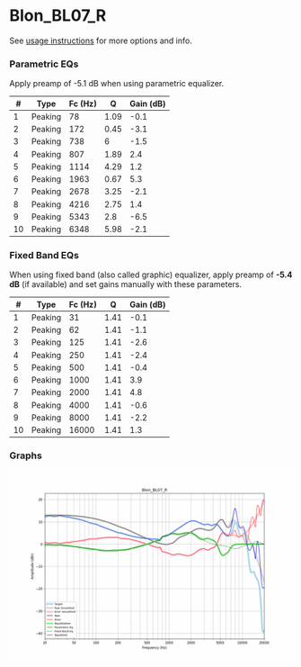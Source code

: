# Blon_BL07_R
See [usage instructions](https://github.com/jaakkopasanen/AutoEq#usage) for more options and info.

### Parametric EQs
Apply preamp of -5.1 dB when using parametric equalizer.

|   # | Type    |   Fc (Hz) |    Q |   Gain (dB) |
|-----|---------|-----------|------|-------------|
|   1 | Peaking |        78 | 1.09 |        -0.1 |
|   2 | Peaking |       172 | 0.45 |        -3.1 |
|   3 | Peaking |       738 | 6    |        -1.5 |
|   4 | Peaking |       807 | 1.89 |         2.4 |
|   5 | Peaking |      1114 | 4.29 |         1.2 |
|   6 | Peaking |      1963 | 0.67 |         5.3 |
|   7 | Peaking |      2678 | 3.25 |        -2.1 |
|   8 | Peaking |      4216 | 2.75 |         1.4 |
|   9 | Peaking |      5343 | 2.8  |        -6.5 |
|  10 | Peaking |      6348 | 5.98 |        -2.1 |

### Fixed Band EQs
When using fixed band (also called graphic) equalizer, apply preamp of **-5.4 dB** (if available) and set gains manually with these parameters.

|   # | Type    |   Fc (Hz) |    Q |   Gain (dB) |
|-----|---------|-----------|------|-------------|
|   1 | Peaking |        31 | 1.41 |        -0.1 |
|   2 | Peaking |        62 | 1.41 |        -1.1 |
|   3 | Peaking |       125 | 1.41 |        -2.6 |
|   4 | Peaking |       250 | 1.41 |        -2.4 |
|   5 | Peaking |       500 | 1.41 |        -0.4 |
|   6 | Peaking |      1000 | 1.41 |         3.9 |
|   7 | Peaking |      2000 | 1.41 |         4.8 |
|   8 | Peaking |      4000 | 1.41 |        -0.6 |
|   9 | Peaking |      8000 | 1.41 |        -2.2 |
|  10 | Peaking |     16000 | 1.41 |         1.3 |

### Graphs
![](./Blon_BL07_R.png)
